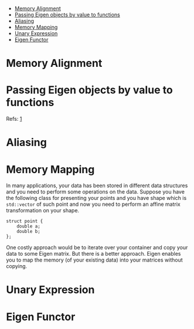 - [Memory Alignment](#memory-alignment)
- [Passing Eigen objects by value to functions](#passing-eigen-objects-by-value-to-functions)
- [Aliasing](#aliasing)
- [Memory Mapping](#memory-mapping)
- [Unary Expression](#unary-expression)
- [Eigen Functor](#eigen-functor)


# Memory Alignment
# Passing Eigen objects by value to functions

Refs: [1](https://eigen.tuxfamily.org/dox/TopicFunctionTakingEigenTypes.html)

# Aliasing

# Memory Mapping
In many applications, your data has been stored in different data structures and you need to perform some operations on the data. Suppose you have the following class for presenting your points and you have shape which is `std::vector` of such point and now you need to perform an affine matrix transformation on your shape. 
```
struct point {
    double a;
    double b;
};
```
One costly approach would be to iterate over your container and copy your data to some Eigen matrix. But there is a better approach. Eigen enables you to map the memory (of your existing data) into your matrices without copying.
# Unary Expression
# Eigen Functor

